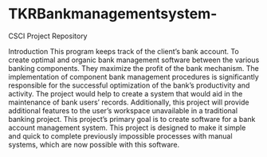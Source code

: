 # TKRBankmanagementsystem-
CSCI Project Repository 

Introduction
This program keeps track of the client’s bank account. To create optimal and organic bank management software between the various banking components. They maximize the profit of the bank mechanism. The implementation of component bank management procedures is significantly responsible for the successful optimization of the bank’s productivity and activity. The project would help to create a system that would aid in the maintenance of bank users’ records. Additionally, this project will provide additional features to the user’s workspace unavailable in a traditional banking project. This project’s primary goal is to create software for a bank account management system. This project is designed to make it simple and quick to complete previously impossible processes with manual systems, which are now possible with this software.
 
